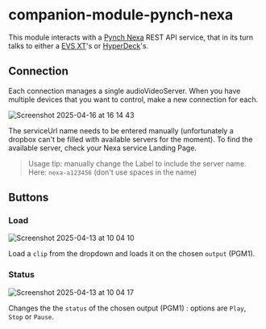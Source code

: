 # companion-module-pynch-nexa

This module interacts with a [Pynch Nexa](https://github.com/pynch-tv/Nexa) REST API service, that in its turn talks to either a [EVS XT](https://evs.com/products/live-production-servers/xt-via)'s or [HyperDeck](https://www.blackmagicdesign.com/products/hyperdeckstudio/models)'s.

## Connection

Each connection manages a single audioVideoServer. When you have multiple devices that you want to control, make a new connection for each.

![Screenshot 2025-04-16 at 16 14 43](https://github.com/user-attachments/assets/cfb9e427-17fc-4ec1-b10f-ab469a5546c4)

The serviceUrl name needs to be entered manually (unfortunately a dropbox can't be filled with available servers for the moment). To find the available server, check your Nexa service Landing Page.

> Usage tip: manually change the Label to include the server name. Here: `nexa-a123456` (don't use spaces in the name)

## Buttons

### Load

![Screenshot 2025-04-13 at 10 04 10](https://github.com/user-attachments/assets/abb2c361-8d06-4d28-b563-49a5c3b4cb02)

Load a `clip` from the dropdown and loads it on the chosen `output` (PGM1).

### Status

![Screenshot 2025-04-13 at 10 04 17](https://github.com/user-attachments/assets/0c25abd2-502c-468b-8333-bece366d51d9)

Changes the the `status` of the chosen output (PGM1) : options are `Play`, `Stop` or `Pause`. 
